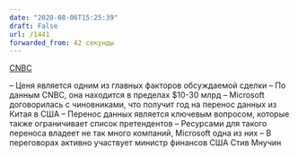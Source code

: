 ```yaml
---
date: "2020-08-06T15:25:39"
draft: False
url: /1441
forwarded_from: 42 секунды
---
```


[CNBC](https://www.cnbc.com/2020/08/05/microsoft-has-one-year-to-transfer-tiktoks-code-to-the-us.html)

– Ценя является одним из главных факторов обсуждаемой сделки
– По данным CNBC, она находится в пределах $10-30 млрд
– Microsoft договорилась с чиновниками, что получит год на перенос данных из Китая в США
– Перенос данных является ключевым вопросом, которые также ограничивает список претендентов
– Ресурсами для такого переноса владеет не так много компаний, Microsoft одна из них
– В переговорах активно участвует министр финансов США Стив Мнучин
